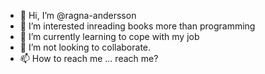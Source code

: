 - 👋 Hi, I’m @ragna-andersson
- 👀 I’m interested inreading books more than programming
- 🌱 I’m currently learning to cope with my job
- 💞️ I’m  not looking to collaborate.
- 📫 How to reach me ... reach me?

<!---
ragna-andersson/ragna-andersson is a ✨ special ✨ repository because its `README.md` (this file) appears on your GitHub profile.
You can click the Preview link to take a look at your changes.
--->
